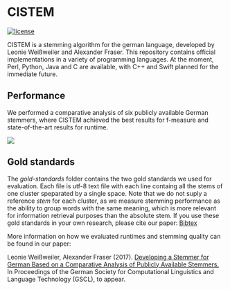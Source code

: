 # CISTEM
[![license](https://img.shields.io/github/license/mashape/apistatus.svg)]()

CISTEM is a stemming algorithm for the german language, developed by Leonie Weißweiler and Alexander Fraser. This repository contains official implementations in a variety of programming languages. At the moment, Perl, Python, Java and C are available, with C++ and Swift planned for the immediate future.

## Performance
We performed a comparative analysis of six publicly available German stemmers, where CISTEM achieved the best results for f-measure and state-of-the-art results for runtime.

<img src="http://cis.lmu.de/~weissweiler/cistem/Plots.svg">

## Gold standards
The *gold-standards* folder contains the two gold standards we used for evaluation. Each file is utf-8 text file with each line containg all the stems of one cluster speparated by a single space. Note that we do not suply a reference *stem* for each cluster, as we measure stemming performance as the ability to group words with the same meaning, which is more relevant for information retrieval purposes than the absolute stem. If you use these gold standards in your own research, please cite our paper: [Bibtex](http://cis.lmu.de/~weissweiler/cistem/bibtex/bibtex.php)

More information on how we evaluated runtimes and stemming quality can be found in our paper:

Leonie Weißweiler, Alexander Fraser (2017). [Developing a Stemmer for German Based on a Comparative Analysis of Publicly Available Stemmers.](https://cis.lmu.de/~weissweiler/cistem/) In Proceedings of the German Society for Computational Linguistics and Language Technology (GSCL), to appear.

